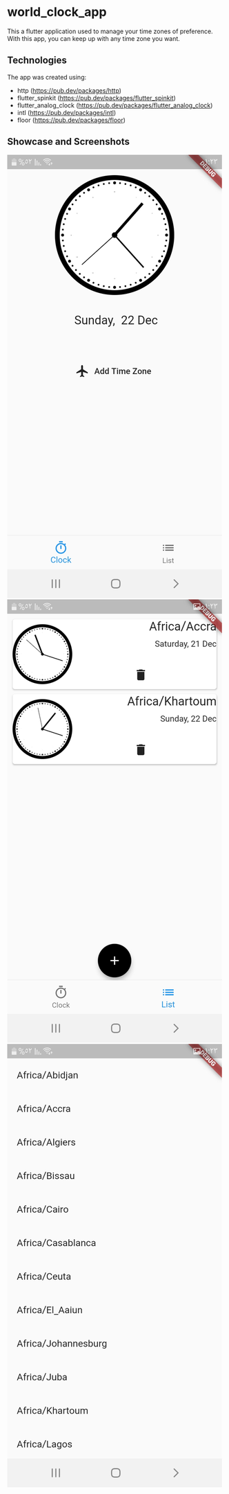 # world_clock_app

This a flutter application used to manage your time zones of preference. With this app, you can keep up with any time zone you want.

## Technologies
The app was created using:
* http (https://pub.dev/packages/http)
* flutter_spinkit (https://pub.dev/packages/flutter_spinkit)
* flutter_analog_clock (https://pub.dev/packages/flutter_analog_clock)
* intl (https://pub.dev/packages/intl)
* floor (https://pub.dev/packages/floor)


## Showcase and Screenshots

![Main Screen](screenshots/home.jpg)
![Selected Time Zones](screenshots/selected.jpg)
![List](screenshots/list.jpg)
